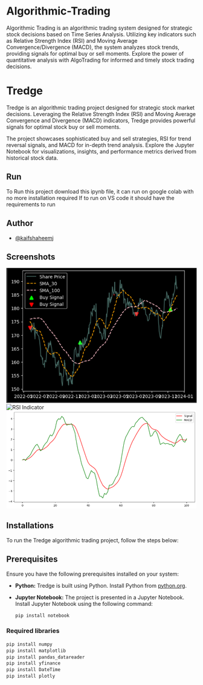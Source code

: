 # Algorithmic-Trading
Algorithmic Trading is an algorithmic trading system designed for strategic stock decisions based on Time Series Analysis. Utilizing key indicators such as Relative Strength Index (RSI) and Moving Average Convergence/Divergence (MACD), the system analyzes stock trends, providing signals for optimal buy or sell moments. Explore the power of quantitative analysis with AlgoTrading for informed and timely stock trading decisions.

# Tredge

Tredge is an algorithmic trading project designed for strategic stock market decisions. Leveraging the Relative Strength Index (RSI) and Moving Average Convergence and Divergence (MACD) indicators, Tredge provides powerful signals for optimal stock buy or sell moments. 

The project showcases sophisticated buy and sell strategies, RSI for trend reversal signals, and MACD for in-depth trend analysis. Explore the Jupyter Notebook for visualizations, insights, and performance metrics derived from historical stock data.


## Run

To Run this project download this ipynb file, it can run on google colab with no more installation required 
If to run on VS code it should have the requirements to run 
## Author

- [@kaifshaheemj](https://github.com/kaifshaheemj/)


## Screenshots

![Buy&Sell](https://github.com/kaifshaheemj/Algorithmic-Trading-/blob/main/Buy_&_Sell_Strategy.png?raw=true)
![RSI Indicator](https://github.com/kaifshaheemj/Algorithmic-Trading-/assets/107334941/edf71cb3-b499-4cfd-83fc-0c0f287cba0e)
![MACD](https://github.com/kaifshaheemj/Algorithmic-Trading-/blob/main/MACD.png?raw=true)

## Installations

To run the Tredge algorithmic trading project, follow the steps below:

## Prerequisites

Ensure you have the following prerequisites installed on your system:

- **Python:** Tredge is built using Python. Install Python from [python.org](https://www.python.org/downloads/).

- **Jupyter Notebook:** The project is presented in a Jupyter Notebook. Install Jupyter Notebook using the following command:
  ```bash
  pip install notebook

### Required libraries 
   ```bash
   pip install numpy
   pip install matplotlib
   pip install pandas_datareader
   pip install yfinance 
   pip install DateTime
   pip install plotly
